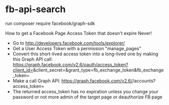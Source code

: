 # fb-api-search

run composer require facebook/graph-sdk



How to get a Facebook Page Access Token that doesn't expire Never!

- Go to http://developers.facebook.com/tools/explorer/
- Get a User Access Token with a permission "manage_pages"
- Convert this short-lived access token into a long-lived one by making this Graph API call: 
  https://graph.facebook.com/v2.6/oauth/access_token?client_id=<your FB App ID >&client_secret=<your FB App secret>&grant_type=fb_exchange_token&fb_exchange_token=<your short-lived access token>
- Make a call Graph API:
  https://graph.facebook.com/v2.6/<your personal account FB user id>/accounts?access_token=<your long-lived access token>
- The returned access_token has no expiration unless you change your password or not more admin of the target page or deauthorize FB page
